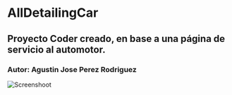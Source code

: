 # AllDetailingCar
## Proyecto Coder creado, en base a una página de servicio al automotor.
### Autor: Agustin Jose Perez Rodriguez

![Screenshoot](https://huuntersg.github.io/Proyecto-Final-con-sass)
